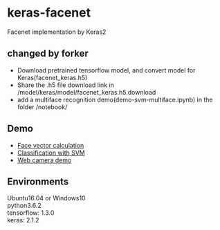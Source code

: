 # keras-facenet
Facenet implementation by Keras2

## changed by forker
- Download pretrained tensorflow model, and convert model for Keras(facenet_keras.h5)
- Share the .h5 file download link in /model/keras/model/facenet_keras.h5.download
- add a multiface recognition demo(demo-svm-multiface.ipynb) in the folder /notebook/

## Demo
- [Face vector calculation](https://github.com/nyoki-mtl/keras-facenet/blob/master/notebook/demo-images.ipynb)
- [Classification with SVM](https://github.com/nyoki-mtl/keras-facenet/blob/master/notebook/demo-svm.ipynb)
- [Web camera demo](https://github.com/nyoki-mtl/keras-facenet/blob/master/notebook/demo-webcam.ipynb)

## Environments
Ubuntu16.04 or Windows10  
python3.6.2  
tensorflow: 1.3.0  
keras: 2.1.2  
